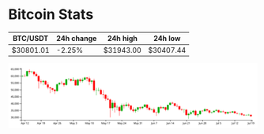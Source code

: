 # Bitcoin Stats

BTC/USDT|24h change|24h high|24h low|
|---|---|---|---|
|$30801.01|-2.25%|$31943.00|$30407.44|

<img src="./chart.svg">
